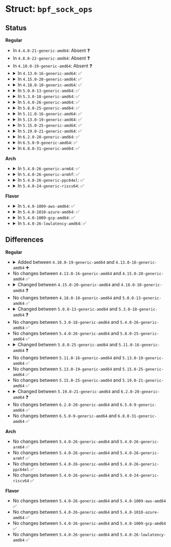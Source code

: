 # Struct: <code>bpf_sock_ops</code>

## Status
<b>Regular</b>
<ul>
<li>
In <code>4.4.0-21-generic-amd64</code>: Absent ❓
</li>
<li>
In <code>4.8.0-22-generic-amd64</code>: Absent ❓
</li>
<li>
In <code>4.10.0-19-generic-amd64</code>: Absent ❓
</li>
<li>
<details>
<summary>In <code>4.13.0-16-generic-amd64</code>: ✅</summary>

```c
struct bpf_sock_ops {
    __u32 op;
    __u32 reply;
    __u32[4] replylong;
    __u32 family;
    __u32 remote_ip4;
    __u32 local_ip4;
    __u32[4] remote_ip6;
    __u32[4] local_ip6;
    __u32 remote_port;
    __u32 local_port;
}
```
</details>
</li>
<li>
<details>
<summary>In <code>4.15.0-20-generic-amd64</code>: ✅</summary>

```c
struct bpf_sock_ops {
    __u32 op;
    __u32 reply;
    __u32[4] replylong;
    __u32 family;
    __u32 remote_ip4;
    __u32 local_ip4;
    __u32[4] remote_ip6;
    __u32[4] local_ip6;
    __u32 remote_port;
    __u32 local_port;
}
```
</details>
</li>
<li>
<details>
<summary>In <code>4.18.0-10-generic-amd64</code>: ✅</summary>

```c
struct bpf_sock_ops {
    __u32 op;
    __u32[4] args;
    __u32 reply;
    __u32[4] replylong;
    __u32 family;
    __u32 remote_ip4;
    __u32 local_ip4;
    __u32[4] remote_ip6;
    __u32[4] local_ip6;
    __u32 remote_port;
    __u32 local_port;
    __u32 is_fullsock;
    __u32 snd_cwnd;
    __u32 srtt_us;
    __u32 bpf_sock_ops_cb_flags;
    __u32 state;
    __u32 rtt_min;
    __u32 snd_ssthresh;
    __u32 rcv_nxt;
    __u32 snd_nxt;
    __u32 snd_una;
    __u32 mss_cache;
    __u32 ecn_flags;
    __u32 rate_delivered;
    __u32 rate_interval_us;
    __u32 packets_out;
    __u32 retrans_out;
    __u32 total_retrans;
    __u32 segs_in;
    __u32 data_segs_in;
    __u32 segs_out;
    __u32 data_segs_out;
    __u32 lost_out;
    __u32 sacked_out;
    __u32 sk_txhash;
    __u64 bytes_received;
    __u64 bytes_acked;
}
```
</details>
</li>
<li>
<details>
<summary>In <code>5.0.0-13-generic-amd64</code>: ✅</summary>

```c
struct bpf_sock_ops {
    __u32 op;
    __u32[4] args;
    __u32 reply;
    __u32[4] replylong;
    __u32 family;
    __u32 remote_ip4;
    __u32 local_ip4;
    __u32[4] remote_ip6;
    __u32[4] local_ip6;
    __u32 remote_port;
    __u32 local_port;
    __u32 is_fullsock;
    __u32 snd_cwnd;
    __u32 srtt_us;
    __u32 bpf_sock_ops_cb_flags;
    __u32 state;
    __u32 rtt_min;
    __u32 snd_ssthresh;
    __u32 rcv_nxt;
    __u32 snd_nxt;
    __u32 snd_una;
    __u32 mss_cache;
    __u32 ecn_flags;
    __u32 rate_delivered;
    __u32 rate_interval_us;
    __u32 packets_out;
    __u32 retrans_out;
    __u32 total_retrans;
    __u32 segs_in;
    __u32 data_segs_in;
    __u32 segs_out;
    __u32 data_segs_out;
    __u32 lost_out;
    __u32 sacked_out;
    __u32 sk_txhash;
    __u64 bytes_received;
    __u64 bytes_acked;
}
```
</details>
</li>
<li>
<details>
<summary>In <code>5.3.0-18-generic-amd64</code>: ✅</summary>

```c
struct bpf_sock_ops {
    __u32 op;
    __u32[4] args;
    __u32 reply;
    __u32[4] replylong;
    __u32 family;
    __u32 remote_ip4;
    __u32 local_ip4;
    __u32[4] remote_ip6;
    __u32[4] local_ip6;
    __u32 remote_port;
    __u32 local_port;
    __u32 is_fullsock;
    __u32 snd_cwnd;
    __u32 srtt_us;
    __u32 bpf_sock_ops_cb_flags;
    __u32 state;
    __u32 rtt_min;
    __u32 snd_ssthresh;
    __u32 rcv_nxt;
    __u32 snd_nxt;
    __u32 snd_una;
    __u32 mss_cache;
    __u32 ecn_flags;
    __u32 rate_delivered;
    __u32 rate_interval_us;
    __u32 packets_out;
    __u32 retrans_out;
    __u32 total_retrans;
    __u32 segs_in;
    __u32 data_segs_in;
    __u32 segs_out;
    __u32 data_segs_out;
    __u32 lost_out;
    __u32 sacked_out;
    __u32 sk_txhash;
    __u64 bytes_received;
    __u64 bytes_acked;
    struct bpf_sock * sk;
}
```
</details>
</li>
<li>
<details>
<summary>In <code>5.4.0-26-generic-amd64</code>: ✅</summary>

```c
struct bpf_sock_ops {
    __u32 op;
    __u32[4] args;
    __u32 reply;
    __u32[4] replylong;
    __u32 family;
    __u32 remote_ip4;
    __u32 local_ip4;
    __u32[4] remote_ip6;
    __u32[4] local_ip6;
    __u32 remote_port;
    __u32 local_port;
    __u32 is_fullsock;
    __u32 snd_cwnd;
    __u32 srtt_us;
    __u32 bpf_sock_ops_cb_flags;
    __u32 state;
    __u32 rtt_min;
    __u32 snd_ssthresh;
    __u32 rcv_nxt;
    __u32 snd_nxt;
    __u32 snd_una;
    __u32 mss_cache;
    __u32 ecn_flags;
    __u32 rate_delivered;
    __u32 rate_interval_us;
    __u32 packets_out;
    __u32 retrans_out;
    __u32 total_retrans;
    __u32 segs_in;
    __u32 data_segs_in;
    __u32 segs_out;
    __u32 data_segs_out;
    __u32 lost_out;
    __u32 sacked_out;
    __u32 sk_txhash;
    __u64 bytes_received;
    __u64 bytes_acked;
    struct bpf_sock * sk;
}
```
</details>
</li>
<li>
<details>
<summary>In <code>5.8.0-25-generic-amd64</code>: ✅</summary>

```c
struct bpf_sock_ops {
    __u32 op;
    __u32[4] args;
    __u32 reply;
    __u32[4] replylong;
    __u32 family;
    __u32 remote_ip4;
    __u32 local_ip4;
    __u32[4] remote_ip6;
    __u32[4] local_ip6;
    __u32 remote_port;
    __u32 local_port;
    __u32 is_fullsock;
    __u32 snd_cwnd;
    __u32 srtt_us;
    __u32 bpf_sock_ops_cb_flags;
    __u32 state;
    __u32 rtt_min;
    __u32 snd_ssthresh;
    __u32 rcv_nxt;
    __u32 snd_nxt;
    __u32 snd_una;
    __u32 mss_cache;
    __u32 ecn_flags;
    __u32 rate_delivered;
    __u32 rate_interval_us;
    __u32 packets_out;
    __u32 retrans_out;
    __u32 total_retrans;
    __u32 segs_in;
    __u32 data_segs_in;
    __u32 segs_out;
    __u32 data_segs_out;
    __u32 lost_out;
    __u32 sacked_out;
    __u32 sk_txhash;
    __u64 bytes_received;
    __u64 bytes_acked;
    struct bpf_sock * sk;
}
```
</details>
</li>
<li>
<details>
<summary>In <code>5.11.0-16-generic-amd64</code>: ✅</summary>

```c
struct bpf_sock_ops {
    __u32 op;
    __u32[4] args;
    __u32 reply;
    __u32[4] replylong;
    __u32 family;
    __u32 remote_ip4;
    __u32 local_ip4;
    __u32[4] remote_ip6;
    __u32[4] local_ip6;
    __u32 remote_port;
    __u32 local_port;
    __u32 is_fullsock;
    __u32 snd_cwnd;
    __u32 srtt_us;
    __u32 bpf_sock_ops_cb_flags;
    __u32 state;
    __u32 rtt_min;
    __u32 snd_ssthresh;
    __u32 rcv_nxt;
    __u32 snd_nxt;
    __u32 snd_una;
    __u32 mss_cache;
    __u32 ecn_flags;
    __u32 rate_delivered;
    __u32 rate_interval_us;
    __u32 packets_out;
    __u32 retrans_out;
    __u32 total_retrans;
    __u32 segs_in;
    __u32 data_segs_in;
    __u32 segs_out;
    __u32 data_segs_out;
    __u32 lost_out;
    __u32 sacked_out;
    __u32 sk_txhash;
    __u64 bytes_received;
    __u64 bytes_acked;
    struct bpf_sock * sk;
    void * skb_data;
    void * skb_data_end;
    __u32 skb_len;
    __u32 skb_tcp_flags;
}
```
</details>
</li>
<li>
<details>
<summary>In <code>5.13.0-19-generic-amd64</code>: ✅</summary>

```c
struct bpf_sock_ops {
    __u32 op;
    __u32[4] args;
    __u32 reply;
    __u32[4] replylong;
    __u32 family;
    __u32 remote_ip4;
    __u32 local_ip4;
    __u32[4] remote_ip6;
    __u32[4] local_ip6;
    __u32 remote_port;
    __u32 local_port;
    __u32 is_fullsock;
    __u32 snd_cwnd;
    __u32 srtt_us;
    __u32 bpf_sock_ops_cb_flags;
    __u32 state;
    __u32 rtt_min;
    __u32 snd_ssthresh;
    __u32 rcv_nxt;
    __u32 snd_nxt;
    __u32 snd_una;
    __u32 mss_cache;
    __u32 ecn_flags;
    __u32 rate_delivered;
    __u32 rate_interval_us;
    __u32 packets_out;
    __u32 retrans_out;
    __u32 total_retrans;
    __u32 segs_in;
    __u32 data_segs_in;
    __u32 segs_out;
    __u32 data_segs_out;
    __u32 lost_out;
    __u32 sacked_out;
    __u32 sk_txhash;
    __u64 bytes_received;
    __u64 bytes_acked;
    struct bpf_sock * sk;
    void * skb_data;
    void * skb_data_end;
    __u32 skb_len;
    __u32 skb_tcp_flags;
}
```
</details>
</li>
<li>
<details>
<summary>In <code>5.15.0-25-generic-amd64</code>: ✅</summary>

```c
struct bpf_sock_ops {
    __u32 op;
    __u32[4] args;
    __u32 reply;
    __u32[4] replylong;
    __u32 family;
    __u32 remote_ip4;
    __u32 local_ip4;
    __u32[4] remote_ip6;
    __u32[4] local_ip6;
    __u32 remote_port;
    __u32 local_port;
    __u32 is_fullsock;
    __u32 snd_cwnd;
    __u32 srtt_us;
    __u32 bpf_sock_ops_cb_flags;
    __u32 state;
    __u32 rtt_min;
    __u32 snd_ssthresh;
    __u32 rcv_nxt;
    __u32 snd_nxt;
    __u32 snd_una;
    __u32 mss_cache;
    __u32 ecn_flags;
    __u32 rate_delivered;
    __u32 rate_interval_us;
    __u32 packets_out;
    __u32 retrans_out;
    __u32 total_retrans;
    __u32 segs_in;
    __u32 data_segs_in;
    __u32 segs_out;
    __u32 data_segs_out;
    __u32 lost_out;
    __u32 sacked_out;
    __u32 sk_txhash;
    __u64 bytes_received;
    __u64 bytes_acked;
    struct bpf_sock * sk;
    void * skb_data;
    void * skb_data_end;
    __u32 skb_len;
    __u32 skb_tcp_flags;
}
```
</details>
</li>
<li>
<details>
<summary>In <code>5.19.0-21-generic-amd64</code>: ✅</summary>

```c
struct bpf_sock_ops {
    __u32 op;
    __u32[4] args;
    __u32 reply;
    __u32[4] replylong;
    __u32 family;
    __u32 remote_ip4;
    __u32 local_ip4;
    __u32[4] remote_ip6;
    __u32[4] local_ip6;
    __u32 remote_port;
    __u32 local_port;
    __u32 is_fullsock;
    __u32 snd_cwnd;
    __u32 srtt_us;
    __u32 bpf_sock_ops_cb_flags;
    __u32 state;
    __u32 rtt_min;
    __u32 snd_ssthresh;
    __u32 rcv_nxt;
    __u32 snd_nxt;
    __u32 snd_una;
    __u32 mss_cache;
    __u32 ecn_flags;
    __u32 rate_delivered;
    __u32 rate_interval_us;
    __u32 packets_out;
    __u32 retrans_out;
    __u32 total_retrans;
    __u32 segs_in;
    __u32 data_segs_in;
    __u32 segs_out;
    __u32 data_segs_out;
    __u32 lost_out;
    __u32 sacked_out;
    __u32 sk_txhash;
    __u64 bytes_received;
    __u64 bytes_acked;
    struct bpf_sock * sk;
    void * skb_data;
    void * skb_data_end;
    __u32 skb_len;
    __u32 skb_tcp_flags;
}
```
</details>
</li>
<li>
<details>
<summary>In <code>6.2.0-20-generic-amd64</code>: ✅</summary>

```c
struct bpf_sock_ops {
    __u32 op;
    __u32[4] args;
    __u32 reply;
    __u32[4] replylong;
    __u32 family;
    __u32 remote_ip4;
    __u32 local_ip4;
    __u32[4] remote_ip6;
    __u32[4] local_ip6;
    __u32 remote_port;
    __u32 local_port;
    __u32 is_fullsock;
    __u32 snd_cwnd;
    __u32 srtt_us;
    __u32 bpf_sock_ops_cb_flags;
    __u32 state;
    __u32 rtt_min;
    __u32 snd_ssthresh;
    __u32 rcv_nxt;
    __u32 snd_nxt;
    __u32 snd_una;
    __u32 mss_cache;
    __u32 ecn_flags;
    __u32 rate_delivered;
    __u32 rate_interval_us;
    __u32 packets_out;
    __u32 retrans_out;
    __u32 total_retrans;
    __u32 segs_in;
    __u32 data_segs_in;
    __u32 segs_out;
    __u32 data_segs_out;
    __u32 lost_out;
    __u32 sacked_out;
    __u32 sk_txhash;
    __u64 bytes_received;
    __u64 bytes_acked;
    struct bpf_sock * sk;
    void * skb_data;
    void * skb_data_end;
    __u32 skb_len;
    __u32 skb_tcp_flags;
    __u64 skb_hwtstamp;
}
```
</details>
</li>
<li>
<details>
<summary>In <code>6.5.0-9-generic-amd64</code>: ✅</summary>

```c
struct bpf_sock_ops {
    __u32 op;
    __u32[4] args;
    __u32 reply;
    __u32[4] replylong;
    __u32 family;
    __u32 remote_ip4;
    __u32 local_ip4;
    __u32[4] remote_ip6;
    __u32[4] local_ip6;
    __u32 remote_port;
    __u32 local_port;
    __u32 is_fullsock;
    __u32 snd_cwnd;
    __u32 srtt_us;
    __u32 bpf_sock_ops_cb_flags;
    __u32 state;
    __u32 rtt_min;
    __u32 snd_ssthresh;
    __u32 rcv_nxt;
    __u32 snd_nxt;
    __u32 snd_una;
    __u32 mss_cache;
    __u32 ecn_flags;
    __u32 rate_delivered;
    __u32 rate_interval_us;
    __u32 packets_out;
    __u32 retrans_out;
    __u32 total_retrans;
    __u32 segs_in;
    __u32 data_segs_in;
    __u32 segs_out;
    __u32 data_segs_out;
    __u32 lost_out;
    __u32 sacked_out;
    __u32 sk_txhash;
    __u64 bytes_received;
    __u64 bytes_acked;
    struct bpf_sock * sk;
    void * skb_data;
    void * skb_data_end;
    __u32 skb_len;
    __u32 skb_tcp_flags;
    __u64 skb_hwtstamp;
}
```
</details>
</li>
<li>
<details>
<summary>In <code>6.8.0-31-generic-amd64</code>: ✅</summary>

```c
struct bpf_sock_ops {
    __u32 op;
    __u32[4] args;
    __u32 reply;
    __u32[4] replylong;
    __u32 family;
    __u32 remote_ip4;
    __u32 local_ip4;
    __u32[4] remote_ip6;
    __u32[4] local_ip6;
    __u32 remote_port;
    __u32 local_port;
    __u32 is_fullsock;
    __u32 snd_cwnd;
    __u32 srtt_us;
    __u32 bpf_sock_ops_cb_flags;
    __u32 state;
    __u32 rtt_min;
    __u32 snd_ssthresh;
    __u32 rcv_nxt;
    __u32 snd_nxt;
    __u32 snd_una;
    __u32 mss_cache;
    __u32 ecn_flags;
    __u32 rate_delivered;
    __u32 rate_interval_us;
    __u32 packets_out;
    __u32 retrans_out;
    __u32 total_retrans;
    __u32 segs_in;
    __u32 data_segs_in;
    __u32 segs_out;
    __u32 data_segs_out;
    __u32 lost_out;
    __u32 sacked_out;
    __u32 sk_txhash;
    __u64 bytes_received;
    __u64 bytes_acked;
    struct bpf_sock * sk;
    void * skb_data;
    void * skb_data_end;
    __u32 skb_len;
    __u32 skb_tcp_flags;
    __u64 skb_hwtstamp;
}
```
</details>
</li>
</ul>
<b>Arch</b>
<ul>
<li>
<details>
<summary>In <code>5.4.0-26-generic-arm64</code>: ✅</summary>

```c
struct bpf_sock_ops {
    __u32 op;
    __u32[4] args;
    __u32 reply;
    __u32[4] replylong;
    __u32 family;
    __u32 remote_ip4;
    __u32 local_ip4;
    __u32[4] remote_ip6;
    __u32[4] local_ip6;
    __u32 remote_port;
    __u32 local_port;
    __u32 is_fullsock;
    __u32 snd_cwnd;
    __u32 srtt_us;
    __u32 bpf_sock_ops_cb_flags;
    __u32 state;
    __u32 rtt_min;
    __u32 snd_ssthresh;
    __u32 rcv_nxt;
    __u32 snd_nxt;
    __u32 snd_una;
    __u32 mss_cache;
    __u32 ecn_flags;
    __u32 rate_delivered;
    __u32 rate_interval_us;
    __u32 packets_out;
    __u32 retrans_out;
    __u32 total_retrans;
    __u32 segs_in;
    __u32 data_segs_in;
    __u32 segs_out;
    __u32 data_segs_out;
    __u32 lost_out;
    __u32 sacked_out;
    __u32 sk_txhash;
    __u64 bytes_received;
    __u64 bytes_acked;
    struct bpf_sock * sk;
}
```
</details>
</li>
<li>
<details>
<summary>In <code>5.4.0-26-generic-armhf</code>: ✅</summary>

```c
struct bpf_sock_ops {
    __u32 op;
    __u32[4] args;
    __u32 reply;
    __u32[4] replylong;
    __u32 family;
    __u32 remote_ip4;
    __u32 local_ip4;
    __u32[4] remote_ip6;
    __u32[4] local_ip6;
    __u32 remote_port;
    __u32 local_port;
    __u32 is_fullsock;
    __u32 snd_cwnd;
    __u32 srtt_us;
    __u32 bpf_sock_ops_cb_flags;
    __u32 state;
    __u32 rtt_min;
    __u32 snd_ssthresh;
    __u32 rcv_nxt;
    __u32 snd_nxt;
    __u32 snd_una;
    __u32 mss_cache;
    __u32 ecn_flags;
    __u32 rate_delivered;
    __u32 rate_interval_us;
    __u32 packets_out;
    __u32 retrans_out;
    __u32 total_retrans;
    __u32 segs_in;
    __u32 data_segs_in;
    __u32 segs_out;
    __u32 data_segs_out;
    __u32 lost_out;
    __u32 sacked_out;
    __u32 sk_txhash;
    __u64 bytes_received;
    __u64 bytes_acked;
    struct bpf_sock * sk;
}
```
</details>
</li>
<li>
<details>
<summary>In <code>5.4.0-26-generic-ppc64el</code>: ✅</summary>

```c
struct bpf_sock_ops {
    __u32 op;
    __u32[4] args;
    __u32 reply;
    __u32[4] replylong;
    __u32 family;
    __u32 remote_ip4;
    __u32 local_ip4;
    __u32[4] remote_ip6;
    __u32[4] local_ip6;
    __u32 remote_port;
    __u32 local_port;
    __u32 is_fullsock;
    __u32 snd_cwnd;
    __u32 srtt_us;
    __u32 bpf_sock_ops_cb_flags;
    __u32 state;
    __u32 rtt_min;
    __u32 snd_ssthresh;
    __u32 rcv_nxt;
    __u32 snd_nxt;
    __u32 snd_una;
    __u32 mss_cache;
    __u32 ecn_flags;
    __u32 rate_delivered;
    __u32 rate_interval_us;
    __u32 packets_out;
    __u32 retrans_out;
    __u32 total_retrans;
    __u32 segs_in;
    __u32 data_segs_in;
    __u32 segs_out;
    __u32 data_segs_out;
    __u32 lost_out;
    __u32 sacked_out;
    __u32 sk_txhash;
    __u64 bytes_received;
    __u64 bytes_acked;
    struct bpf_sock * sk;
}
```
</details>
</li>
<li>
<details>
<summary>In <code>5.4.0-24-generic-riscv64</code>: ✅</summary>

```c
struct bpf_sock_ops {
    __u32 op;
    __u32[4] args;
    __u32 reply;
    __u32[4] replylong;
    __u32 family;
    __u32 remote_ip4;
    __u32 local_ip4;
    __u32[4] remote_ip6;
    __u32[4] local_ip6;
    __u32 remote_port;
    __u32 local_port;
    __u32 is_fullsock;
    __u32 snd_cwnd;
    __u32 srtt_us;
    __u32 bpf_sock_ops_cb_flags;
    __u32 state;
    __u32 rtt_min;
    __u32 snd_ssthresh;
    __u32 rcv_nxt;
    __u32 snd_nxt;
    __u32 snd_una;
    __u32 mss_cache;
    __u32 ecn_flags;
    __u32 rate_delivered;
    __u32 rate_interval_us;
    __u32 packets_out;
    __u32 retrans_out;
    __u32 total_retrans;
    __u32 segs_in;
    __u32 data_segs_in;
    __u32 segs_out;
    __u32 data_segs_out;
    __u32 lost_out;
    __u32 sacked_out;
    __u32 sk_txhash;
    __u64 bytes_received;
    __u64 bytes_acked;
    struct bpf_sock * sk;
}
```
</details>
</li>
</ul>
<b>Flavor</b>
<ul>
<li>
<details>
<summary>In <code>5.4.0-1009-aws-amd64</code>: ✅</summary>

```c
struct bpf_sock_ops {
    __u32 op;
    __u32[4] args;
    __u32 reply;
    __u32[4] replylong;
    __u32 family;
    __u32 remote_ip4;
    __u32 local_ip4;
    __u32[4] remote_ip6;
    __u32[4] local_ip6;
    __u32 remote_port;
    __u32 local_port;
    __u32 is_fullsock;
    __u32 snd_cwnd;
    __u32 srtt_us;
    __u32 bpf_sock_ops_cb_flags;
    __u32 state;
    __u32 rtt_min;
    __u32 snd_ssthresh;
    __u32 rcv_nxt;
    __u32 snd_nxt;
    __u32 snd_una;
    __u32 mss_cache;
    __u32 ecn_flags;
    __u32 rate_delivered;
    __u32 rate_interval_us;
    __u32 packets_out;
    __u32 retrans_out;
    __u32 total_retrans;
    __u32 segs_in;
    __u32 data_segs_in;
    __u32 segs_out;
    __u32 data_segs_out;
    __u32 lost_out;
    __u32 sacked_out;
    __u32 sk_txhash;
    __u64 bytes_received;
    __u64 bytes_acked;
    struct bpf_sock * sk;
}
```
</details>
</li>
<li>
<details>
<summary>In <code>5.4.0-1010-azure-amd64</code>: ✅</summary>

```c
struct bpf_sock_ops {
    __u32 op;
    __u32[4] args;
    __u32 reply;
    __u32[4] replylong;
    __u32 family;
    __u32 remote_ip4;
    __u32 local_ip4;
    __u32[4] remote_ip6;
    __u32[4] local_ip6;
    __u32 remote_port;
    __u32 local_port;
    __u32 is_fullsock;
    __u32 snd_cwnd;
    __u32 srtt_us;
    __u32 bpf_sock_ops_cb_flags;
    __u32 state;
    __u32 rtt_min;
    __u32 snd_ssthresh;
    __u32 rcv_nxt;
    __u32 snd_nxt;
    __u32 snd_una;
    __u32 mss_cache;
    __u32 ecn_flags;
    __u32 rate_delivered;
    __u32 rate_interval_us;
    __u32 packets_out;
    __u32 retrans_out;
    __u32 total_retrans;
    __u32 segs_in;
    __u32 data_segs_in;
    __u32 segs_out;
    __u32 data_segs_out;
    __u32 lost_out;
    __u32 sacked_out;
    __u32 sk_txhash;
    __u64 bytes_received;
    __u64 bytes_acked;
    struct bpf_sock * sk;
}
```
</details>
</li>
<li>
<details>
<summary>In <code>5.4.0-1009-gcp-amd64</code>: ✅</summary>

```c
struct bpf_sock_ops {
    __u32 op;
    __u32[4] args;
    __u32 reply;
    __u32[4] replylong;
    __u32 family;
    __u32 remote_ip4;
    __u32 local_ip4;
    __u32[4] remote_ip6;
    __u32[4] local_ip6;
    __u32 remote_port;
    __u32 local_port;
    __u32 is_fullsock;
    __u32 snd_cwnd;
    __u32 srtt_us;
    __u32 bpf_sock_ops_cb_flags;
    __u32 state;
    __u32 rtt_min;
    __u32 snd_ssthresh;
    __u32 rcv_nxt;
    __u32 snd_nxt;
    __u32 snd_una;
    __u32 mss_cache;
    __u32 ecn_flags;
    __u32 rate_delivered;
    __u32 rate_interval_us;
    __u32 packets_out;
    __u32 retrans_out;
    __u32 total_retrans;
    __u32 segs_in;
    __u32 data_segs_in;
    __u32 segs_out;
    __u32 data_segs_out;
    __u32 lost_out;
    __u32 sacked_out;
    __u32 sk_txhash;
    __u64 bytes_received;
    __u64 bytes_acked;
    struct bpf_sock * sk;
}
```
</details>
</li>
<li>
<details>
<summary>In <code>5.4.0-26-lowlatency-amd64</code>: ✅</summary>

```c
struct bpf_sock_ops {
    __u32 op;
    __u32[4] args;
    __u32 reply;
    __u32[4] replylong;
    __u32 family;
    __u32 remote_ip4;
    __u32 local_ip4;
    __u32[4] remote_ip6;
    __u32[4] local_ip6;
    __u32 remote_port;
    __u32 local_port;
    __u32 is_fullsock;
    __u32 snd_cwnd;
    __u32 srtt_us;
    __u32 bpf_sock_ops_cb_flags;
    __u32 state;
    __u32 rtt_min;
    __u32 snd_ssthresh;
    __u32 rcv_nxt;
    __u32 snd_nxt;
    __u32 snd_una;
    __u32 mss_cache;
    __u32 ecn_flags;
    __u32 rate_delivered;
    __u32 rate_interval_us;
    __u32 packets_out;
    __u32 retrans_out;
    __u32 total_retrans;
    __u32 segs_in;
    __u32 data_segs_in;
    __u32 segs_out;
    __u32 data_segs_out;
    __u32 lost_out;
    __u32 sacked_out;
    __u32 sk_txhash;
    __u64 bytes_received;
    __u64 bytes_acked;
    struct bpf_sock * sk;
}
```
</details>
</li>
</ul>

## Differences
<b>Regular</b>
<ul>
<li>
<details>
<summary>Added between <code>4.10.0-19-generic-amd64</code> and <code>4.13.0-16-generic-amd64</code> ➕</summary>

```c
struct bpf_sock_ops {
    __u32 op;
    __u32 reply;
    __u32[4] replylong;
    __u32 family;
    __u32 remote_ip4;
    __u32 local_ip4;
    __u32[4] remote_ip6;
    __u32[4] local_ip6;
    __u32 remote_port;
    __u32 local_port;
}
```
</details>
</li>
<li>
No changes between <code>4.13.0-16-generic-amd64</code> and <code>4.15.0-20-generic-amd64</code> ✅
</li>
<li>
<details>
<summary>Changed between <code>4.15.0-20-generic-amd64</code> and <code>4.18.0-10-generic-amd64</code> ❓</summary>
<ul>
<li>
<b>Field added. </b>
<code>__u32[4] args</code>
</li>
<li>
<b>Field added. </b>
<code>__u32 is_fullsock</code>
</li>
<li>
<b>Field added. </b>
<code>__u32 snd_cwnd</code>
</li>
<li>
<b>Field added. </b>
<code>__u32 srtt_us</code>
</li>
<li>
<b>Field added. </b>
<code>__u32 bpf_sock_ops_cb_flags</code>
</li>
<li>
<b>Field added. </b>
<code>__u32 state</code>
</li>
<li>
<b>Field added. </b>
<code>__u32 rtt_min</code>
</li>
<li>
<b>Field added. </b>
<code>__u32 snd_ssthresh</code>
</li>
<li>
<b>Field added. </b>
<code>__u32 rcv_nxt</code>
</li>
<li>
<b>Field added. </b>
<code>__u32 snd_nxt</code>
</li>
<li>
<b>Field added. </b>
<code>__u32 snd_una</code>
</li>
<li>
<b>Field added. </b>
<code>__u32 mss_cache</code>
</li>
<li>
<b>Field added. </b>
<code>__u32 ecn_flags</code>
</li>
<li>
<b>Field added. </b>
<code>__u32 rate_delivered</code>
</li>
<li>
<b>Field added. </b>
<code>__u32 rate_interval_us</code>
</li>
<li>
<b>Field added. </b>
<code>__u32 packets_out</code>
</li>
<li>
<b>Field added. </b>
<code>__u32 retrans_out</code>
</li>
<li>
<b>Field added. </b>
<code>__u32 total_retrans</code>
</li>
<li>
<b>Field added. </b>
<code>__u32 segs_in</code>
</li>
<li>
<b>Field added. </b>
<code>__u32 data_segs_in</code>
</li>
<li>
<b>Field added. </b>
<code>__u32 segs_out</code>
</li>
<li>
<b>Field added. </b>
<code>__u32 data_segs_out</code>
</li>
<li>
<b>Field added. </b>
<code>__u32 lost_out</code>
</li>
<li>
<b>Field added. </b>
<code>__u32 sacked_out</code>
</li>
<li>
<b>Field added. </b>
<code>__u32 sk_txhash</code>
</li>
<li>
<b>Field added. </b>
<code>__u64 bytes_received</code>
</li>
<li>
<b>Field added. </b>
<code>__u64 bytes_acked</code>
</li>
</ul>
</details>
</li>
<li>
No changes between <code>4.18.0-10-generic-amd64</code> and <code>5.0.0-13-generic-amd64</code> ✅
</li>
<li>
<details>
<summary>Changed between <code>5.0.0-13-generic-amd64</code> and <code>5.3.0-18-generic-amd64</code> ❓</summary>
<ul>
<li>
<b>Field added. </b>
<code>struct bpf_sock * sk</code>
</li>
</ul>
</details>
</li>
<li>
No changes between <code>5.3.0-18-generic-amd64</code> and <code>5.4.0-26-generic-amd64</code> ✅
</li>
<li>
No changes between <code>5.4.0-26-generic-amd64</code> and <code>5.8.0-25-generic-amd64</code> ✅
</li>
<li>
<details>
<summary>Changed between <code>5.8.0-25-generic-amd64</code> and <code>5.11.0-16-generic-amd64</code> ❓</summary>
<ul>
<li>
<b>Field added. </b>
<code>void * skb_data</code>
</li>
<li>
<b>Field added. </b>
<code>void * skb_data_end</code>
</li>
<li>
<b>Field added. </b>
<code>__u32 skb_len</code>
</li>
<li>
<b>Field added. </b>
<code>__u32 skb_tcp_flags</code>
</li>
</ul>
</details>
</li>
<li>
No changes between <code>5.11.0-16-generic-amd64</code> and <code>5.13.0-19-generic-amd64</code> ✅
</li>
<li>
No changes between <code>5.13.0-19-generic-amd64</code> and <code>5.15.0-25-generic-amd64</code> ✅
</li>
<li>
No changes between <code>5.15.0-25-generic-amd64</code> and <code>5.19.0-21-generic-amd64</code> ✅
</li>
<li>
<details>
<summary>Changed between <code>5.19.0-21-generic-amd64</code> and <code>6.2.0-20-generic-amd64</code> ❓</summary>
<ul>
<li>
<b>Field added. </b>
<code>__u64 skb_hwtstamp</code>
</li>
</ul>
</details>
</li>
<li>
No changes between <code>6.2.0-20-generic-amd64</code> and <code>6.5.0-9-generic-amd64</code> ✅
</li>
<li>
No changes between <code>6.5.0-9-generic-amd64</code> and <code>6.8.0-31-generic-amd64</code> ✅
</li>
</ul>
<b>Arch</b>
<ul>
<li>
No changes between <code>5.4.0-26-generic-amd64</code> and <code>5.4.0-26-generic-arm64</code> ✅
</li>
<li>
No changes between <code>5.4.0-26-generic-amd64</code> and <code>5.4.0-26-generic-armhf</code> ✅
</li>
<li>
No changes between <code>5.4.0-26-generic-amd64</code> and <code>5.4.0-26-generic-ppc64el</code> ✅
</li>
<li>
No changes between <code>5.4.0-26-generic-amd64</code> and <code>5.4.0-24-generic-riscv64</code> ✅
</li>
</ul>
<b>Flavor</b>
<ul>
<li>
No changes between <code>5.4.0-26-generic-amd64</code> and <code>5.4.0-1009-aws-amd64</code> ✅
</li>
<li>
No changes between <code>5.4.0-26-generic-amd64</code> and <code>5.4.0-1010-azure-amd64</code> ✅
</li>
<li>
No changes between <code>5.4.0-26-generic-amd64</code> and <code>5.4.0-1009-gcp-amd64</code> ✅
</li>
<li>
No changes between <code>5.4.0-26-generic-amd64</code> and <code>5.4.0-26-lowlatency-amd64</code> ✅
</li>
</ul>
